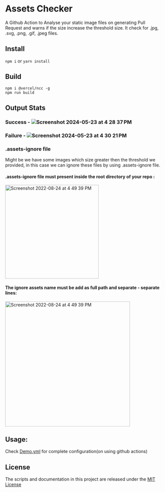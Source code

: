 # Assets Checker
A Github Action to Analyse your static image files on generating Pull Request and warns if the size increase the threshold size. It check for .jpg, .svg, .png, .gif, .jpeg files. 

## Install
```npm i```
or
```yarn install```

## Build
```
npm i @vercel/ncc -g
npm run build
```


## Output Stats

### Success - ![Screenshot 2024-05-23 at 4 28 37 PM](https://github.com/immutable/assets-checker/assets/1452237/5d586d4f-9e49-499b-8459-ebe22863b847)


### Failure - ![Screenshot 2024-05-23 at 4 30 21 PM](https://github.com/immutable/assets-checker/assets/1452237/7e39fbe3-af4a-43ff-a16a-e5e0a84321f9)


### .assets-ignore file
Might be we have some images which size greater then the threshold we provided, in this case we can ignore these files by using .assets-ignore file.

#### .assets-ignore file must present inside the root directory of your repo :

<img width="300" alt="Screenshot 2022-08-24 at 4 49 39 PM" src="https://user-images.githubusercontent.com/61680562/240576818-7326f846-7d78-43e1-8b21-db96b9cb27a0.png">

#### The ignore assets name must be add as full path and separate - separate lines:
<img width="400" alt="Screenshot 2022-08-24 at 4 49 39 PM" src="https://user-images.githubusercontent.com/61680562/240576944-fdba0c9f-f349-4a1b-b9d5-adf569d73601.png">

## Usage:

Check [Demo.yml](./demo.yml) for complete configuration(on using github actions)

## License
The scripts and documentation in this project are released under the [MIT License](./LICENSE)
